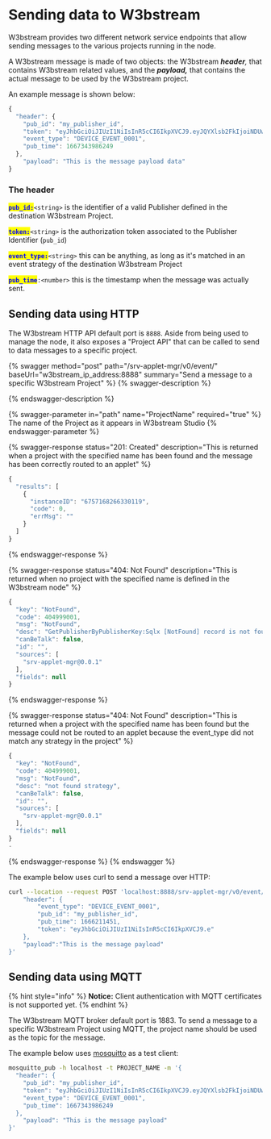 # Sending data to W3bstream

W3bstream provides two different network service endpoints that allow sending messages to the various projects running in the node.&#x20;

A W3bstream message is made of two objects: the W3bstream _**header**,_ that contains W3bstream related values, and the _**payload,**_ that contains the actual message to be used by the W3bstream project.&#x20;

An example message is shown below:

```javascript
{
  "header": {
    "pub_id": "my_publisher_id",
    "token": "eyJhbGciOiJIUzI1NiIsInR5cCI6IkpXVCJ9.eyJQYXlsb2FkIjoiNDUwNTI4NzAxMjc2NTcwMyIsImlzcyI6InNydi1hcHBsZXQtbWdyIiwiZXhwIjoxNjY4Mzk4MDYxfQ._Q5ZaBP5FSa09s0FCn7CBcMCty9hkM5TDu5q1wTvwB8",
    "event_type": "DEVICE_EVENT_0001",
    "pub_time": 1667343986249
  },
    "payload": "This is the message payload data"
}
```

### The header

<mark style="color:blue;">**`pub_id:`**</mark>`<string>` is the identifier of a valid Publisher defined in the destination W3bstream Project.

<mark style="color:blue;">**`token:`**</mark>`<string>` is the authorization token associated to the Publisher Identifier (`pub_id`)

<mark style="color:blue;">**`event_type:`**</mark>`<string>` this can be anything, as long as it's matched in an event strategy of the destination W3bstream Project

<mark style="color:blue;">**`pub_time`**</mark>`:<number>` this is the timestamp when the message was actually sent.

## Sending data using HTTP

The W3bstream HTTP API default port is `8888`. Aside from being used to manage the node, it also exposes a "Project API" that can be called to send to data messages to a specific project.

{% swagger method="post" path="/srv-applet-mgr/v0/event/<ProjectName>" baseUrl="w3bstream_ip_address:8888" summary="Send a message to a specific W3bstream Project" %}
{% swagger-description %}

{% endswagger-description %}

{% swagger-parameter in="path" name="ProjectName" required="true" %}
The name of the Project as it appears in W3bstream Studio 
{% endswagger-parameter %}

{% swagger-response status="201: Created" description="This is returned when a project with the specified name has been found and the message has been correctly routed to an applet" %}
```javascript
{
  "results": [
    {
      "instanceID": "6757168266330119",
      "code": 0,
      "errMsg": ""
    }
  ]
}
```
{% endswagger-response %}

{% swagger-response status="404: Not Found" description="This is returned when no project with the specified name is defined in the W3bstream node" %}
```javascript
{
  "key": "NotFound",
  "code": 404999001,
  "msg": "NotFound",
  "desc": "GetPublisherByPublisherKey:Sqlx [NotFound] record is not found",
  "canBeTalk": false,
  "id": "",
  "sources": [
    "srv-applet-mgr@0.0.1"
  ],
  "fields": null
}
```
{% endswagger-response %}

{% swagger-response status="404: Not Found" description="This is returned when a project with the specified name has been found but the message could not be routed to an applet because the event_type did not match any strategy in the project" %}
```javascript
{
  "key": "NotFound",
  "code": 404999001,
  "msg": "NotFound",
  "desc": "not found strategy",
  "canBeTalk": false,
  "id": "",
  "sources": [
    "srv-applet-mgr@0.0.1"
  ],
  "fields": null
}
-
```
{% endswagger-response %}
{% endswagger %}

The example below uses curl to send a message over HTTP:

```bash
curl --location --request POST 'localhost:8888/srv-applet-mgr/v0/event/PROJECT_NAME' --header 'Content-Type: text/plain' --data-raw '{
    "header": {
        "event_type": "DEVICE_EVENT_0001",
        "pub_id": "my_publisher_id",
        "pub_time": 1666211451,
        "token": "eyJhbGciOiJIUzI1NiIsInR5cCI6IkpXVCJ9.e"                                
    },
    "payload":"This is the message payload"
}' 
```

## Sending data using MQTT

{% hint style="info" %}
**Notice:** Client authentication with MQTT certificates is not supported yet.&#x20;
{% endhint %}

The W3bstream MQTT broker default port is 1883. To send a message to a specific W3bstream Project using MQTT, the project name should be used as the topic for the message.&#x20;

The example below uses [mosquitto](https://mosquitto.org/) as a test client:

```bash
mosquitto_pub -h localhost -t PROJECT_NAME -m '{
  "header": {
    "pub_id": "my_publisher_id",
    "token": "eyJhbGciOiJIUzI1NiIsInR5cCI6IkpXVCJ9.eyJQYXlsb2FkIjoiNDUwNTI4NzAxMjc2NTcwMyIsImlzcyI6InNydi1hcHBsZXQtbWdyIiwiZXhwIjoxNjY4Mzk4MDYxfQ._Q5ZaBP5FSa09s0FCn7CBcMCty9hkM5TDu5q1wTvwB8",
    "event_type": "DEVICE_EVENT_0001",
    "pub_time": 1667343986249
  },
    "payload": "This is the message payload"
}' 
```
